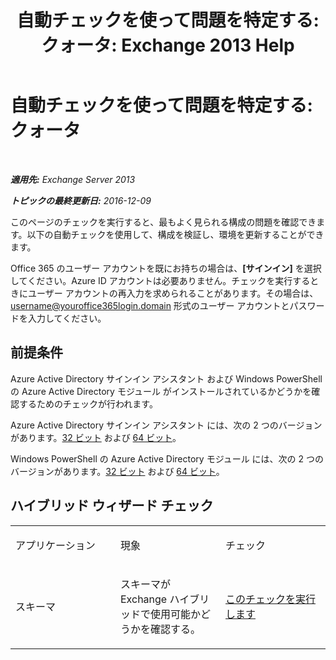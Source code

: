 ﻿---
title: '自動チェックを使って問題を特定する: クォータ: Exchange 2013 Help'
TOCTitle: '自動チェックを使って問題を特定する: クォータ'
ms:assetid: ddb93b30-d25c-463e-9814-0c56601ae734
ms:mtpsurl: https://technet.microsoft.com/ja-jp/library/Dn793976(v=EXCHG.150)
ms:contentKeyID: 62633013
ms.date: 04/24/2018
mtps_version: v=EXCHG.150
ms.translationtype: HT
---

# 自動チェックを使って問題を特定する: クォータ

 

_**適用先:** Exchange Server 2013_

_**トピックの最終更新日:** 2016-12-09_

このページのチェックを実行すると、最もよく見られる構成の問題を確認できます。以下の自動チェックを使用して、構成を検証し、環境を更新することができます。

Office 365 のユーザー アカウントを既にお持ちの場合は、**\[サインイン\]** を選択してください。Azure ID アカウントは必要ありません。チェックを実行するときにユーザー アカウントの再入力を求められることがあります。その場合は、username@youroffice365login.domain 形式のユーザー アカウントとパスワードを入力してください。

## 前提条件

Azure Active Directory サインイン アシスタント および Windows PowerShell の Azure Active Directory モジュール がインストールされているかどうかを確認するためのチェックが行われます。

Azure Active Directory サインイン アシスタント には、次の 2 つのバージョンがあります。[32 ビット](https://go.microsoft.com/fwlink/?linkid=286261) および [64 ビット](https://go.microsoft.com/fwlink/?linkid=286262)。

Windows PowerShell の Azure Active Directory モジュール には、次の 2 つのバージョンがあります。[32 ビット](https://go.microsoft.com/fwlink/?linkid=286258) および [64 ビット](https://go.microsoft.com/fwlink/?linkid=286259)。

## ハイブリッド ウィザード チェック


<table>
<colgroup>
<col style="width: 33%" />
<col style="width: 33%" />
<col style="width: 33%" />
</colgroup>
<tbody>
<tr class="odd">
<td><p>アプリケーション</p></td>
<td><p>現象</p></td>
<td><p>チェック</p></td>
</tr>
<tr class="even">
<td><p>スキーマ</p></td>
<td><p>スキーマが Exchange ハイブリッドで使用可能かどうかを確認する。</p></td>
<td><p><a href="https://go.microsoft.com/?linkid=9834919">このチェックを実行します</a></p></td>
</tr>
</tbody>
</table>

